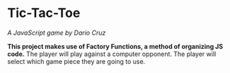# Tic-Tac-Toe
*A JavaScript game by Dario Cruz*

**This project makes use of Factory Functions, a method of organizing JS code.**
The player will play against a computer opponent. 
The player will select which game piece they are going to use. 
